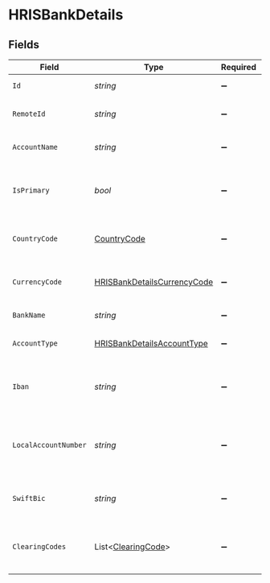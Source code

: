 # HRISBankDetails


## Fields

| Field                                                                                 | Type                                                                                  | Required                                                                              | Description                                                                           | Example                                                                               |
| ------------------------------------------------------------------------------------- | ------------------------------------------------------------------------------------- | ------------------------------------------------------------------------------------- | ------------------------------------------------------------------------------------- | ------------------------------------------------------------------------------------- |
| `Id`                                                                                  | *string*                                                                              | :heavy_minus_sign:                                                                    | Unique identifier                                                                     | 8187e5da-dc77-475e-9949-af0f1fa4e4e3                                                  |
| `RemoteId`                                                                            | *string*                                                                              | :heavy_minus_sign:                                                                    | Provider's unique identifier                                                          | 8187e5da-dc77-475e-9949-af0f1fa4e4e3                                                  |
| `AccountName`                                                                         | *string*                                                                              | :heavy_minus_sign:                                                                    | The name of the bank account                                                          | John Doe Primary Account                                                              |
| `IsPrimary`                                                                           | *bool*                                                                                | :heavy_minus_sign:                                                                    | Whether this is the primary bank account                                              | true                                                                                  |
| `CountryCode`                                                                         | [CountryCode](../../Models/Components/CountryCode.md)                                 | :heavy_minus_sign:                                                                    | The country code where the bank is located                                            |                                                                                       |
| `CurrencyCode`                                                                        | [HRISBankDetailsCurrencyCode](../../Models/Components/HRISBankDetailsCurrencyCode.md) | :heavy_minus_sign:                                                                    | The currency code for the account                                                     |                                                                                       |
| `BankName`                                                                            | *string*                                                                              | :heavy_minus_sign:                                                                    | The name of the bank                                                                  | Chase Bank                                                                            |
| `AccountType`                                                                         | [HRISBankDetailsAccountType](../../Models/Components/HRISBankDetailsAccountType.md)   | :heavy_minus_sign:                                                                    | The type of bank account                                                              |                                                                                       |
| `Iban`                                                                                | *string*                                                                              | :heavy_minus_sign:                                                                    | International Bank Account Number (IBAN)                                              | GB82WEST12345698765432                                                                |
| `LocalAccountNumber`                                                                  | *string*                                                                              | :heavy_minus_sign:                                                                    | Local account number (used when IBAN is not available)                                | 1234567890                                                                            |
| `SwiftBic`                                                                            | *string*                                                                              | :heavy_minus_sign:                                                                    | SWIFT/BIC code for international transfers                                            | CHASUS33                                                                              |
| `ClearingCodes`                                                                       | List<[ClearingCode](../../Models/Components/ClearingCode.md)>                         | :heavy_minus_sign:                                                                    | Array of clearing codes required by the country                                       |                                                                                       |